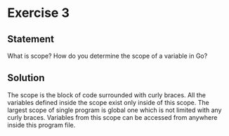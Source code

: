 # Exercise 3

## Statement

What is scope? How do you determine the scope of a variable in Go?

## Solution

The scope is the block of code surrounded with curly braces. All the variables defined inside the scope exist only
inside of this scope. The largest scope of single program is global one which is not limited with any curly braces.
Variables from this scope can be accessed from anywhere inside this program file.